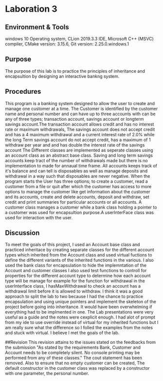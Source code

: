 # Laboration 3


## Environment & Tools
windows 10 Operating system, CLion 2019.3.3 IDE, Microsoft C++ (MSVC) compiler, CMake version: 3.15.6, Git version: 2.25.0.windows.1

## Purpose
The purpose of this lab is to practice the principles of inheritance and encapsultion by designing an interactive bankng system.

## Procedures
This program is a banking system designed to allow the user to create and manage one customer at a time. The Customer is identified 
by the customer name and personal number and can have up to three accounts with can be any of three types; transaction account, savings 
account or longterm savings account.The transaction account allows credit and has no interest rate or maximum withdrawals, 
The savings account does not accept credit and has a 4 maximum withdrawal and a current interest rate of 2.0% while the 
  long Term savings account do not accept credit, has a maximum of 1 withdraw per year and and has double the interest rate of 
  the savings account The Different classes are implemented as seperate classes using an account class as an abstract base class.
  Saving and long term savings accounts keep tract of the number of withdrawals made but there is no implementation to made for 
  annaual time frame.
  All accounts keeps track of it's balance and can tell is disposables as well as manage deposits and withdrawal in a way such 
  that disposables are never negative. When the program starts the User has three options; to create a customer, read a customer 
  from a file or quit after which the customer has access to more options to manage the customer like get information about the 
  customer and its accounts, create and delete accounts, deposit and withdraw, set credit and print summaries for particular 
  accounts or all accounts. A customer class manages a customer while a bank class holding a pointer to a customer was used 
  for encapsultion purpose.A userInterFace class was used for interaction with the user.
## Discussion
To meet the goals of this project, I used an Account base class and practiced inheritace by creating separate classes for the 
different account types which inherited from the Account class and used virtual fuctions to define the different variants 
of the inherited functions in the various. I also used the bank class for encapsulation to hide the implemntation of the 
Account and customer classes I also used test functions to controll for properties for the different account type to determine
 how each account type will be manage for example for the function for withdrawal in the userInterface class, I hasMaxWithdrawal 
 to check an account has a withdrawal limit before it is allowed to withdraw.
I think it was a good approach to split the lab to two because I had the chance to practice encapsulation and using unique 
pointers and implement the skeleton of the project before going into inheritance. It would have been overwhelming if everything 
had to be implmented in one. The Lab presentations were very useful as a guide and the notes were cexplicit enough. I had alot of prompt 
from my ide to use override instead of virtual for my inherited functions but I am really sure what the difference so I folled the 
examples from the notes and stuck with virtual. I believe I met the goals of the lab.

##Revision
This revision attains to the issues stated on the feedbacks from the submission "As stated by the requirements Bank, Customer and 
Account needs to be completely silent. No console printing may be performed from any of these classes."
The cout statement has been removed. Also to ensure that no empty customer can be created, The default constructor in the 
customer class was replaced by a constructor with one parameter, the personal number.